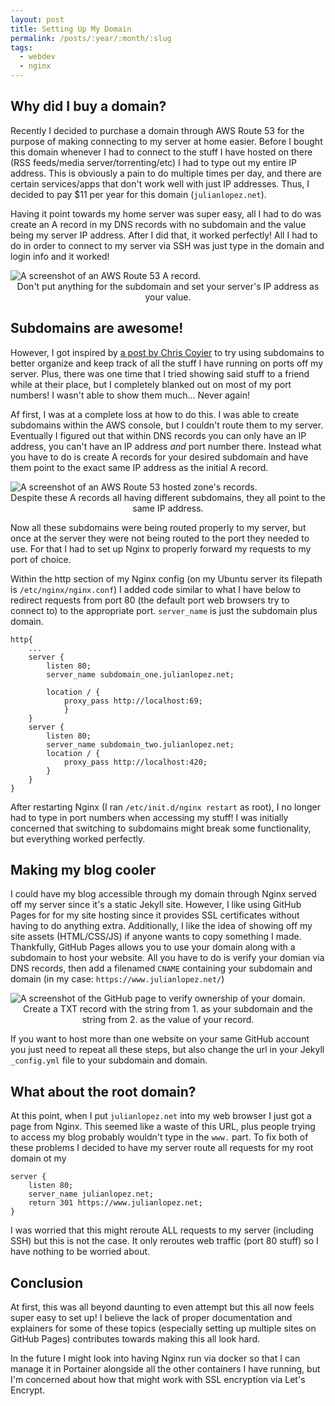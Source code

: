 ```yaml
---
layout: post
title: Setting Up My Domain
permalink: /posts/:year/:month/:slug
tags:
  - webdev
  - nginx
---
```


## Why did I buy a domain?

Recently I decided to purchase a domain through AWS Route 53 for the purpose of making connecting to my server at home easier. Before I bought this domain whenever I had to connect to the stuff I have hosted on there (RSS feeds/media server/torrenting/etc) I had to type out my entire IP address. This is obviously a pain to do multiple times per day, and there are certain services/apps that don't work well with just IP addresses. Thus, I decided to pay $11 per year for this domain (`julianlopez.net`).

Having it point towards my home server was super easy, all I had to do was create an A record in my DNS records with no subdomain and the value being my server IP address. After I did that, it worked perfectly! All I had to do in order to connect to my server via SSH was just type in the domain and login info and it worked!

<picture>
    <source srcset="https://ik.imagekit.io/jlo64/www_julianlopez_net/2023-11-20-setting-up-my-domain/images_route_53_XOmB4z2P6.png?tr=w-720,f-webp," type="image/webp">
    <img src="https://ik.imagekit.io/jlo64/www_julianlopez_net/2023-11-20-setting-up-my-domain/images_route_53_XOmB4z2P6.png?tr=w-480" alt="A screenshot of an AWS Route 53 A record." class="blog_image" title="A screenshot of an AWS Route 53 A record.">
    <figcaption style="text-align:center">Don't put anything for the subdomain and set your server's IP address as your value.</figcaption>
 </picture>

## Subdomains are awesome!

However, I got inspired by [a post by Chris Coyier](https://chriscoyier.net/2023/09/21/use-subdomains/) to try using subdomains to better organize and keep track of all the stuff I have running on ports off my server. Plus, there was one time that I tried showing said stuff to a friend while at their place, but I completely blanked out on most of my port numbers! I wasn't able to show them much... Never again!

Af first, I was at a complete loss at how to do this. I was able to create subdomains within the AWS console, but I couldn't route them to my server. Eventually I figured out that within DNS records you can only have an IP address, you can't have an IP address *and* port number there. Instead what you have to do is create A records for your desired subdomain and have them point to the exact same IP address as the initial A record.

<picture>
    <source srcset="https://ik.imagekit.io/jlo64/www_julianlopez_net/2023-11-20-setting-up-my-domain/images_hosted_zone_kJQN4YkWZ.png?tr=w-720,f-webp," type="image/webp">
    <img src="https://ik.imagekit.io/jlo64/www_julianlopez_net/2023-11-20-setting-up-my-domain/images_hosted_zone_kJQN4YkWZ.png?tr=w-480" alt="A screenshot of an AWS Route 53 hosted zone's records." class="blog_image" title="A screenshot of an AWS Route 53 hosted zone's records.">
    <figcaption style="text-align:center">Despite these A records all having different subdomains, they all point to the same IP address.</figcaption>
 </picture>

Now all these subdomains were being routed properly to my server, but once at the server they were not being routed to the port they needed to use. For that I had to set up Nginx to properly forward my requests to my port of choice.

Within the http section of my Nginx config (on my Ubuntu server its filepath is `/etc/nginx/nginx.conf`) I added code similar to what I have below to redirect requests from port 80 (the default port web browsers try to connect to) to the appropriate port. `server_name` is just the subdomain plus domain. 

```
http{
    ...
    server {
        listen 80;
        server_name subdomain_one.julianlopez.net;

        location / {
            proxy_pass http://localhost:69;
            }
    }
    server {
        listen 80;
        server_name subdomain_two.julianlopez.net;
        location / {
            proxy_pass http://localhost:420;
        }
    }
}
```

After restarting Nginx (I ran `/etc/init.d/nginx restart` as root), I no longer had to type in port numbers when accessing my stuff! I was initially concerned that switching to subdomains might break some functionality, but everything worked perfectly.

## Making my blog cooler

I could have my blog accessible through my domain through Nginx served off my server since it's a static Jekyll site. However, I like using GitHub Pages for for my site hosting since it provides SSL certificates without having to do anything extra. Additionally, I like the idea of showing off my site assets (HTML/CSS/JS) if anyone wants to copy something I made. Thankfully, GitHub Pages allows you to use your domain along with a subdomain to host your website. All you have to do is verify your domian via DNS records, then add a filenamed `CNAME` containing your subdomain and domain (in my case: `https://www.julianlopez.net/`)

<picture>
    <source srcset="https://ik.imagekit.io/jlo64/www_julianlopez_net/2023-11-20-setting-up-my-domain/images_github_verification_gfrDCSX-9.png?tr=w-720,f-webp," type="image/webp">
    <img src="https://ik.imagekit.io/jlo64/www_julianlopez_net/2023-11-20-setting-up-my-domain/images_github_verification_gfrDCSX-9.png?tr=w-480" alt="A screenshot of the GitHub page to verify ownership of your domain." class="blog_image" title="A screenshot of the GitHub page to verify ownership of your domain.">
    <figcaption style="text-align:center">Create a TXT record with the string from 1. as your subdomain and the string from 2. as the value of your record.</figcaption>
 </picture>

If you want to host more than one website on your same GitHub account you just need to repeat all these steps, but also change the url in your Jekyll `_config.yml` file to your subdomain and domain.

## What about the root domain?

At this point, when I put `julianlopez.net` into my web browser I just got a page from Nginx. This seemed like a waste of this URL, plus people trying to access my blog probably wouldn't type in the `www.` part. To fix both of these problems I decided to have my server route all requests for my root domain ot my 

```
server {
    listen 80;
    server_name julianlopez.net;
    return 301 https://www.julianlopez.net;
}

```

I was worried that this might reroute ALL requests to my server (including SSH) but this is not the case. It only reroutes web traffic (port 80 stuff) so I have nothing to be worried about.

## Conclusion

At first, this was all beyond daunting to even attempt but this all now feels super easy to set up! I believe the lack of proper documentation and explainers for some of these topics (especially setting up multiple sites on GitHub Pages) contributes towards making this all look hard. 

In the future I might look into having Nginx run via docker so that I can manage it in Portainer alongside all the other containers I have running, but I'm concerned about how that might work with SSL encryption via Let's Encrypt.